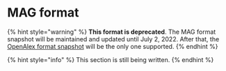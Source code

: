 # MAG format

{% hint style="warning" %}
**This format is deprecated**. The MAG format snapshot will be maintained and updated until July 2, 2022. After that, the [OpenAlex format snapshot](../) will be the only one supported.
{% endhint %}

{% hint style="info" %}
This section is still being written.
{% endhint %}









